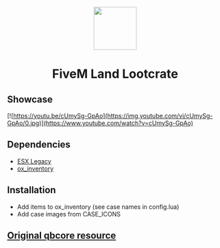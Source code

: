 <p align="center">
<img src="https://github.com/fivemland/fl_lootcrate/blob/main/html/img/logo.png" width="100" height="100">
</p>

<h1 align="center">
FiveM Land Lootcrate
</p>

## Showcase

[![https://youtu.be/cUmySg-GpAo](https://img.youtube.com/vi/cUmySg-GpAo/0.jpg)](https://www.youtube.com/watch?v=cUmySg-GpAo)

## Dependencies

- [ESX Legacy](https://github.com/esx-framework/esx-legacy 'ESX Legacy')
- [ox_inventory](https://github.com/overextended/ox_inventory 'ox_inventory')

## Installation

- Add items to ox_inventory (see case names in config.lua)
- Add case images from CASE_ICONS

## [Original qbcore resource](https://github.com/JoeSzymkowiczFiveM/qb-lootcrate 'Original qbcore resource')
